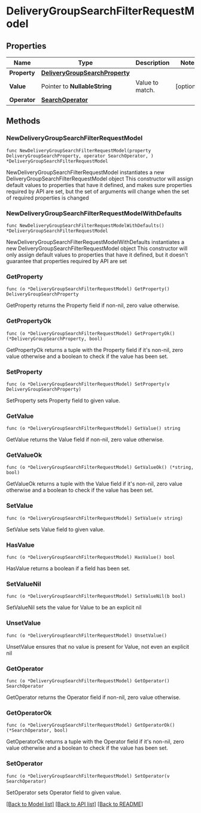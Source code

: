 # DeliveryGroupSearchFilterRequestModel

## Properties

Name | Type | Description | Notes
------------ | ------------- | ------------- | -------------
**Property** | [**DeliveryGroupSearchProperty**](DeliveryGroupSearchProperty.md) |  | 
**Value** | Pointer to **NullableString** | Value to match. | [optional] 
**Operator** | [**SearchOperator**](SearchOperator.md) |  | 

## Methods

### NewDeliveryGroupSearchFilterRequestModel

`func NewDeliveryGroupSearchFilterRequestModel(property DeliveryGroupSearchProperty, operator SearchOperator, ) *DeliveryGroupSearchFilterRequestModel`

NewDeliveryGroupSearchFilterRequestModel instantiates a new DeliveryGroupSearchFilterRequestModel object
This constructor will assign default values to properties that have it defined,
and makes sure properties required by API are set, but the set of arguments
will change when the set of required properties is changed

### NewDeliveryGroupSearchFilterRequestModelWithDefaults

`func NewDeliveryGroupSearchFilterRequestModelWithDefaults() *DeliveryGroupSearchFilterRequestModel`

NewDeliveryGroupSearchFilterRequestModelWithDefaults instantiates a new DeliveryGroupSearchFilterRequestModel object
This constructor will only assign default values to properties that have it defined,
but it doesn't guarantee that properties required by API are set

### GetProperty

`func (o *DeliveryGroupSearchFilterRequestModel) GetProperty() DeliveryGroupSearchProperty`

GetProperty returns the Property field if non-nil, zero value otherwise.

### GetPropertyOk

`func (o *DeliveryGroupSearchFilterRequestModel) GetPropertyOk() (*DeliveryGroupSearchProperty, bool)`

GetPropertyOk returns a tuple with the Property field if it's non-nil, zero value otherwise
and a boolean to check if the value has been set.

### SetProperty

`func (o *DeliveryGroupSearchFilterRequestModel) SetProperty(v DeliveryGroupSearchProperty)`

SetProperty sets Property field to given value.


### GetValue

`func (o *DeliveryGroupSearchFilterRequestModel) GetValue() string`

GetValue returns the Value field if non-nil, zero value otherwise.

### GetValueOk

`func (o *DeliveryGroupSearchFilterRequestModel) GetValueOk() (*string, bool)`

GetValueOk returns a tuple with the Value field if it's non-nil, zero value otherwise
and a boolean to check if the value has been set.

### SetValue

`func (o *DeliveryGroupSearchFilterRequestModel) SetValue(v string)`

SetValue sets Value field to given value.

### HasValue

`func (o *DeliveryGroupSearchFilterRequestModel) HasValue() bool`

HasValue returns a boolean if a field has been set.

### SetValueNil

`func (o *DeliveryGroupSearchFilterRequestModel) SetValueNil(b bool)`

 SetValueNil sets the value for Value to be an explicit nil

### UnsetValue
`func (o *DeliveryGroupSearchFilterRequestModel) UnsetValue()`

UnsetValue ensures that no value is present for Value, not even an explicit nil
### GetOperator

`func (o *DeliveryGroupSearchFilterRequestModel) GetOperator() SearchOperator`

GetOperator returns the Operator field if non-nil, zero value otherwise.

### GetOperatorOk

`func (o *DeliveryGroupSearchFilterRequestModel) GetOperatorOk() (*SearchOperator, bool)`

GetOperatorOk returns a tuple with the Operator field if it's non-nil, zero value otherwise
and a boolean to check if the value has been set.

### SetOperator

`func (o *DeliveryGroupSearchFilterRequestModel) SetOperator(v SearchOperator)`

SetOperator sets Operator field to given value.



[[Back to Model list]](../README.md#documentation-for-models) [[Back to API list]](../README.md#documentation-for-api-endpoints) [[Back to README]](../README.md)


